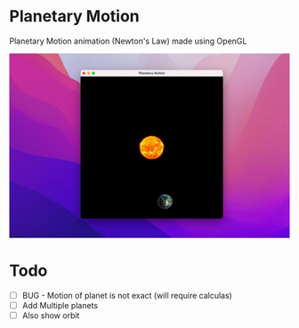 # Planetary Motion
Planetary Motion animation (Newton's Law) made using OpenGL

<img src="assets/planetary-motion.gif" width="800" />

# Todo
- [ ] BUG - Motion of planet is not exact (will require calculas)
- [ ] Add Multiple planets
- [ ] Also show orbit

